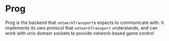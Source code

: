# Prog

Prog is the backend that `networkTransport`s expects to communicate with.
It implements its own protocol that `networkTransport` understands, and can
work with unix domain sockets to provide network-based game control
